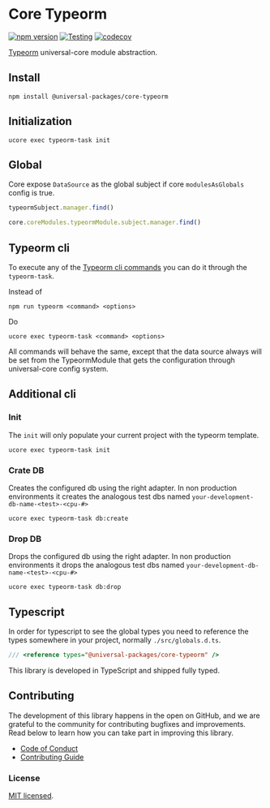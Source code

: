 # Core Typeorm

[![npm version](https://badge.fury.io/js/@universal-packages%2Fcore-typeorm.svg)](https://www.npmjs.com/package/@universal-packages/core-typeorm)
[![Testing](https://github.com/universal-packages/universal-core-typeorm/actions/workflows/testing.yml/badge.svg)](https://github.com/universal-packages/universal-core-typeorm/actions/workflows/testing.yml)
[![codecov](https://codecov.io/gh/universal-packages/universal-core-typeorm/branch/main/graph/badge.svg?token=CXPJSN8IGL)](https://codecov.io/gh/universal-packages/universal-core-typeorm)

[Typeorm](https://typeorm.io/) universal-core module abstraction.

## Install

```shell
npm install @universal-packages/core-typeorm
```

## Initialization

```shell
ucore exec typeorm-task init
```

## Global

Core expose `DataSource` as the global subject if core `modulesAsGlobals` config is true.

```js
typeormSubject.manager.find()
```

```js
core.coreModules.typeormModule.subject.manager.find()
```

## Typeorm cli

To execute any of the [Typeorm cli commands](https://orkhan.gitbook.io/typeorm/docs/using-cli) you can do it through the `typeorm-task`.

Instead of

```shell
npm run typeorm <command> <options>
```

Do

```shell
ucore exec typeorm-task <command> <options>
```

All commands will behave the same, except that the data source always will be set from the TypeormModule that gets the configuration through universal-core config system.

## Additional cli

### Init

The `init` will only populate your current project with the typeorm template.

```shell
ucore exec typeorm-task init
```

### Crate DB

Creates the configured db using the right adapter. In non production environments it creates the analogous test dbs named `your-development-db-name-<test>-<cpu-#>`

```shell
ucore exec typeorm-task db:create
```

### Drop DB

Drops the configured db using the right adapter. In non production environments it drops the analogous test dbs named `your-development-db-name-<test>-<cpu-#>`

```shell
ucore exec typeorm-task db:drop
```

## Typescript
In order for typescript to see the global types you need to reference the types somewhere in your project, normally `./src/globals.d.ts`.

```ts
/// <reference types="@universal-packages/core-typeorm" />
```

This library is developed in TypeScript and shipped fully typed.

## Contributing

The development of this library happens in the open on GitHub, and we are grateful to the community for contributing bugfixes and improvements. Read below to learn how you can take part in improving this library.

- [Code of Conduct](./CODE_OF_CONDUCT.md)
- [Contributing Guide](./CONTRIBUTING.md)

### License

[MIT licensed](./LICENSE).
